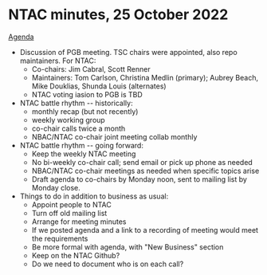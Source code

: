 # NTAC minutes, 25 October 2022

[Agenda](2022-10-25-agenda.md)

* Discussion of PGB meeting.  TSC chairs were appointed, also repo maintainers.  For NTAC:
  * Co-chairs:  Jim Cabral, Scott Renner
  * Maintainers:  Tom Carlson, Christina Medlin (primary); Aubrey Beach, Mike Douklias, Shunda Louis (alternates)
  * NTAC voting iasion to PGB is TBD
* NTAC battle rhythm -- historically:
  * monthly recap (but not recently)
  * weekly working group
  * co-chair calls twice a month
  * NBAC/NTAC co-chair joint meeting collab monthly
* NTAC battle rhythm -- going forward:
  * Keep the weekly NTAC meeting
  * No bi-weekly co-chair call; send email or pick up phone as needed
  * NBAC/NTAC co-chair meetings as needed when specific topics arise
  * Draft agenda to co-chairs by Monday noon, sent to mailing list by Monday close.
* Things to do in addition to business as usual:
  * Appoint people to NTAC
  * Turn off old mailing list
  * Arrange for meeting minutes
  * If we posted agenda and a link to a recording of meeting would meet the requirements
  * Be more formal with agenda, with "New Business" section
  * Keep on the NTAC Github?
  * Do we need to document who is on each call?

